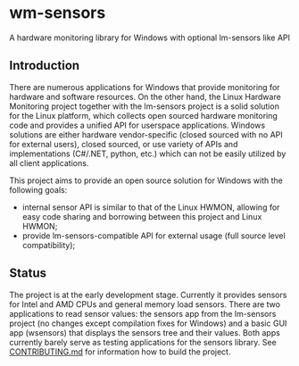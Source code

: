 # wm-sensors

A hardware monitoring library for Windows with optional lm-sensors like API

## Introduction
There are numerous applications for Windows that provide monitoring for hardware and software
resources. On the other hand, the Linux Hardware Monitoring project together with the lm-sensors
project is a solid solution for the Linux platform, which collects open sourced hardware monitoring
code and provides a unified API for userspace applications. Windows solutions are either
hardware vendor-specific (closed sourced with no API for external users), closed sourced, or use
variety of APIs and implementations (C#/.NET, python, etc.) which can not be easily utilized by all
client applications.

This project aims to provide an open source solution for Windows with the following goals:

 - internal sensor API is similar to that of the Linux HWMON, allowing for easy code sharing and
 borrowing between this project and Linux HWMON;
 - provide lm-sensors-compatible API for external usage (full source level compatibility);

## Status

The project is at the early development stage. Currently it provides sensors for Intel and AMD CPUs
and general memory load sensors. There are two applications to read sensor values: the sensors app
from the lm-sensors project (no changes except compilation fixes for Windows) and a basic GUI app
(wsensors) that displays the sensors tree and their values. Both apps currently barely serve as
testing applications for the sensors library. See [CONTRIBUTING.md](CONTRIBUTING.md) for information
how to build the project.
